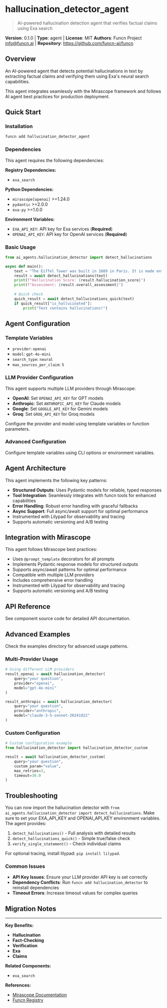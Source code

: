 # hallucination_detector_agent

> AI-powered hallucination detection agent that verifies factual claims using Exa search

**Version**: 0.1.0 | **Type**: agent | **License**: MIT
**Authors**: Funcn Project <info@funcn.ai> | **Repository**: https://github.com/funcn-ai/funcn

## Overview

An AI-powered agent that detects potential hallucinations in text by extracting factual claims and verifying them using Exa's neural search capabilities.

This agent integrates seamlessly with the Mirascope framework and follows AI agent best practices for production deployment.

## Quick Start

### Installation

```bash
funcn add hallucination_detector_agent
```

### Dependencies

This agent requires the following dependencies:

**Registry Dependencies:**
- `exa_search`

**Python Dependencies:**
- `mirascope[openai]` >=1.24.0
- `pydantic` >=2.0.0
- `exa-py` >=1.0.0

**Environment Variables:**
- `EXA_API_KEY`: API key for Exa services (**Required**)
- `OPENAI_API_KEY`: API key for OpenAI services (**Required**)

### Basic Usage

```python
from ai_agents.hallucination_detector import detect_hallucinations

async def main():
    text = "The Eiffel Tower was built in 1889 in Paris. It is made entirely of gold."
    result = await detect_hallucinations(text)
    print(f"Hallucination Score: {result.hallucination_score}")
    print(f"Assessment: {result.overall_assessment}")
    
    # Quick check
    quick_result = await detect_hallucinations_quick(text)
    if quick_result["is_hallucinated"]:
        print("Text contains hallucinations!")
```

## Agent Configuration

### Template Variables

- `provider`: `openai`
- `model`: `gpt-4o-mini`
- `search_type`: `neural`
- `max_sources_per_claim`: `5`

### LLM Provider Configuration

This agent supports multiple LLM providers through Mirascope:

- **OpenAI**: Set `OPENAI_API_KEY` for GPT models
- **Anthropic**: Set `ANTHROPIC_API_KEY` for Claude models
- **Google**: Set `GOOGLE_API_KEY` for Gemini models
- **Groq**: Set `GROQ_API_KEY` for Groq models

Configure the provider and model using template variables or function parameters.

### Advanced Configuration

Configure template variables using CLI options or environment variables.

## Agent Architecture

This agent implements the following key patterns:

- **Structured Outputs**: Uses Pydantic models for reliable, typed responses
- **Tool Integration**: Seamlessly integrates with funcn tools for enhanced capabilities
- **Error Handling**: Robust error handling with graceful fallbacks
- **Async Support**: Full async/await support for optimal performance
- Instrumented with Lilypad for observability and tracing
- Supports automatic versioning and A/B testing

## Integration with Mirascope

This agent follows Mirascope best practices:

- Uses `@prompt_template` decorators for all prompts
- Implements Pydantic response models for structured outputs
- Supports async/await patterns for optimal performance
- Compatible with multiple LLM providers
- Includes comprehensive error handling
- Instrumented with Lilypad for observability and tracing
- Supports automatic versioning and A/B testing

## API Reference

See component source code for detailed API documentation.

## Advanced Examples

Check the examples directory for advanced usage patterns.

### Multi-Provider Usage

```python
# Using different LLM providers
result_openai = await hallucination_detector(
    query="your question",
    provider="openai",
    model="gpt-4o-mini"
)

result_anthropic = await hallucination_detector(
    query="your question",
    provider="anthropic",
    model="claude-3-5-sonnet-20241022"
)
```

### Custom Configuration

```python
# Custom configuration example
from hallucination_detector import hallucination_detector_custom

result = await hallucination_detector_custom(
    query="your question",
    custom_param="value",
    max_retries=3,
    timeout=30.0
)
```

## Troubleshooting

You can now import the hallucination detector with `from ai_agents.hallucination_detector import detect_hallucinations`. Make sure to set your EXA_API_KEY and OPENAI_API_KEY environment variables. The agent provides:

1. `detect_hallucinations()` - Full analysis with detailed results
2. `detect_hallucinations_quick()` - Simple true/false check
3. `verify_single_statement()` - Check individual claims

For optional tracing, install lilypad: `pip install lilypad`.

### Common Issues

- **API Key Issues**: Ensure your LLM provider API key is set correctly
- **Dependency Conflicts**: Run `funcn add hallucination_detector` to reinstall dependencies
- **Timeout Errors**: Increase timeout values for complex queries

## Migration Notes



---

**Key Benefits:**
- **Hallucination**
- **Fact-Checking**
- **Verification**
- **Exa**
- **Claims**

**Related Components:**
- `exa_search`

**References:**
- [Mirascope Documentation](https://mirascope.com)
- [Funcn Registry](https://github.com/funcn-ai/funcn)
